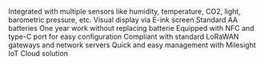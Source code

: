 Integrated with multiple sensors like humidity, temperature, CO2, light, barometric pressure, etc.
Visual display via E-ink screen
Standard AA batteries
One year work without replacing batterie
Equipped with NFC and type-C port for easy configuration
Compliant with standard LoRaWAN gateways and network servers
Quick and easy management with Milesight IoT Cloud solution
